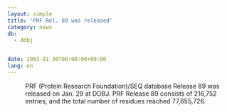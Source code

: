 ```yaml
---
layout: simple
title: 'PRF Rel. 89 was released'
category: news
db:
  - ddbj


date: 2003-01-30T00:00:00+09:00
lang: en
---
```


<dd>PRF (Protein Research Foundation)/SEQ database Release 89 was released on Jan. 29 at DDBJ. PRF Release 89 consists of 216,752 entries, and the total number of residues reached 77,655,726.</dd>
